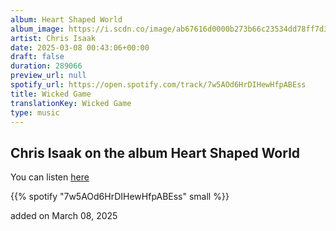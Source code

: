 ```yaml
---
album: Heart Shaped World
album_image: https://i.scdn.co/image/ab67616d0000b273b66c23534dd78ff7d3da83b8
artist: Chris Isaak
date: 2025-03-08 00:43:06+00:00
draft: false
duration: 289066
preview_url: null
spotify_url: https://open.spotify.com/track/7w5AOd6HrDIHewHfpABEss
title: Wicked Game
translationKey: Wicked Game
type: music
---
```


## Chris Isaak on the album Heart Shaped World

You can listen [here](https://open.spotify.com/track/7w5AOd6HrDIHewHfpABEss)

{{% spotify "7w5AOd6HrDIHewHfpABEss" small %}}

added on March 08, 2025